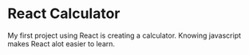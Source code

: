 # React Calculator

My first project using React is creating a calculator.  Knowing javascript makes React alot easier to learn.


